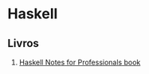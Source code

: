 # Haskell
## Livros
1. [Haskell Notes for Professionals book](https://books.goalkicker.com/HaskellBook/)